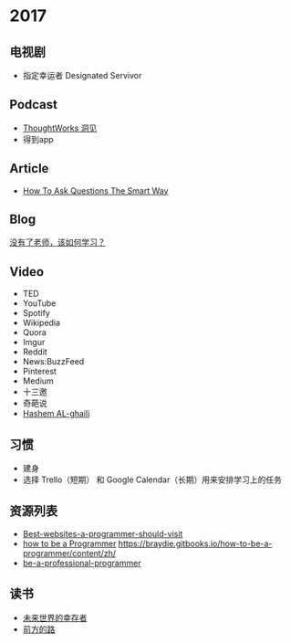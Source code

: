 # 2017

## 电视剧

- 指定幸运者 Designated Servivor

## Podcast

- [ThoughtWorks 洞见](http://www.ximalaya.com/zhubo/81966002/)
- 得到app

## Article

- [How To Ask Questions The Smart Way](http://www.catb.org/esr/faqs/smart-questions.html)

## Blog

[没有了老师，该如何学习？](http://www.cnblogs.com/qianqian-li/p/6028745.html)

## Video

* TED
* YouTube
* Spotify
* Wikipedia
* Quora
* Imgur
* Reddit
* News:BuzzFeed
* Pinterest
* Medium
* 十三邀
* 奇葩说
* [Hashem AL-ghaili](https://youtube.com/user/hashemalghaili)

## 习惯

* 建身
* 选择 Trello（短期） 和 Google Calendar（长期）用来安排学习上的任务

## 资源列表

* [Best-websites-a-programmer-should-visit](https://github.com/sdmg15/Best-websites-a-programmer-should-visit)
* [how to be a Programmer](https://github.com/braydie/HowToBeAProgrammer) <https://braydie.gitbooks.io/how-to-be-a-programmer/content/zh/>
* [be-a-professional-programmer](https://github.com/stanzhai/be-a-professional-programmer)

## 读书

* [未来世界的幸存者](http://survivor.ruanyifeng.com/)
* [前方的路](http://road.ruanyifeng.com/)
